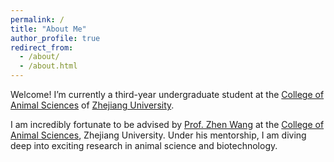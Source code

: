 ```yaml
---
permalink: /
title: "About Me"
author_profile: true
redirect_from: 
  - /about/
  - /about.html
---
```



Welcome! I’m currently a third-year undergraduate student at the [College of Animal Sciences](http://www.cas.zju.edu.cn/) of [Zhejiang University](https://www.zju.edu.cn/).

I am incredibly fortunate to be advised by [Prof. Zhen Wang](https://person.zju.edu.cn/0020039) at the [College of Animal Sciences](http://www.cas.zju.edu.cn/), Zhejiang University. Under his mentorship, I am diving deep into exciting research in animal science and biotechnology.

